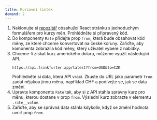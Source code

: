 ```yaml
---
title: Kurzovní lístek
demand: 2
---
```


1. Naklonujte si [repozitář](https://github.com/Czechitas-podklady-WEB/currencies) obsahující React stránku s jednoduchým formulářem pro kurzy měn. Prohlédněte si připravený kód.
1. Do komponenty `Rate` přidejte prop `from`, která bude obsahovat kód měny, ze které chceme konvertovat na české koruny. Zařiďte, aby komonenta zobrazila kód měny, který uživatel vybere z nabídky.
1. Chceme-li získat kurz amerického dolaru, můžeme využít následující API.
   ```
   https://api.frankfurter.app/latest?from=USD&to=CZK
   ```
   Prohlédněte si data, která API vrací. Zkuste do URL jako parametr `from` zadat nějakou jinou měnu, například CHF a podívejte se, jak se data změní.
1. Upravte komponentu `Rate` tak, aby si z API stáhla správny kurz pro měnu, kterou dostane v prop `from`. Výslední kurz zobrazte v elementu `.rate__value`.
1. Zařiďte, aby se správná data stáhla kdykoliv, když se změní hodnota uvniř prop `from`.
